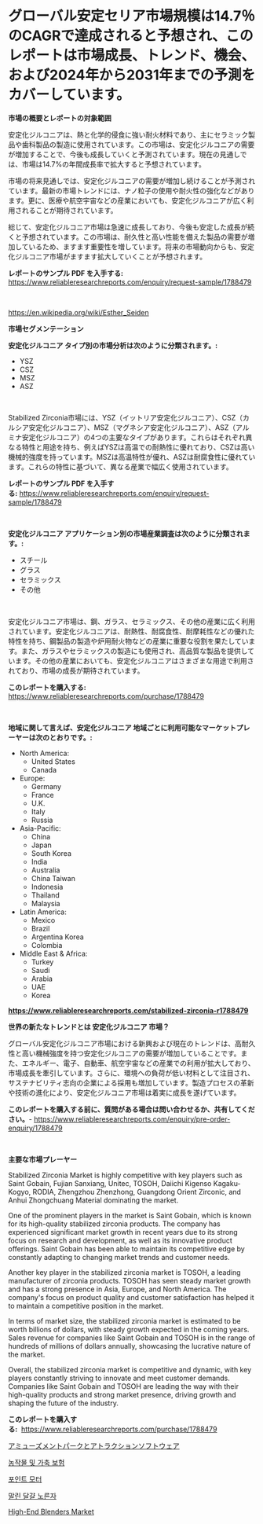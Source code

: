 <p><h1>グローバル安定セリア市場規模は14.7％のCAGRで達成されると予想され、このレポートは市場成長、トレンド、機会、および2024年から2031年までの予測をカバーしています。</h1></p><p><strong>市場の概要とレポートの対象範囲</strong></p>
<p><p>安定化ジルコニアは、熱と化学的侵食に強い耐火材料であり、主にセラミック製品や歯科製品の製造に使用されています。この市場は、安定化ジルコニアの需要が増加することで、今後も成長していくと予測されています。現在の見通しでは、市場は14.7%の年間成長率で拡大すると予想されています。</p><p>市場の将来見通しでは、安定化ジルコニアの需要が増加し続けることが予測されています。最新の市場トレンドには、ナノ粒子の使用や耐火性の強化などがあります。更に、医療や航空宇宙などの産業においても、安定化ジルコニアが広く利用されることが期待されています。</p><p>総じて、安定化ジルコニア市場は急速に成長しており、今後も安定した成長が続くと予想されています。この市場は、耐久性と高い性能を備えた製品の需要が増加しているため、ますます重要性を増しています。将来の市場動向からも、安定化ジルコニア市場がますます拡大していくことが予想されます。</p></p>
<p><strong>レポートのサンプル PDF を入手する:</strong> <a href="https://www.reliableresearchreports.com/enquiry/request-sample/1788479">https://www.reliableresearchreports.com/enquiry/request-sample/1788479</a></p>
<p>&nbsp;</p>
<p><a href="https://en.wikipedia.org/wiki/Esther_Seiden">https://en.wikipedia.org/wiki/Esther_Seiden</a></p>
<p><strong>市場セグメンテーション</strong></p>
<p><strong>安定化ジルコニア タイプ別の市場分析は次のように分類されます。:</strong></p>
<p><ul><li>YSZ</li><li>CSZ</li><li>MSZ</li><li>ASZ</li></ul></p>
<p>&nbsp;</p>
<p><p>Stabilized Zirconia市場には、YSZ（イットリア安定化ジルコニア）、CSZ（カルシア安定化ジルコニア）、MSZ（マグネシア安定化ジルコニア）、ASZ（アルミナ安定化ジルコニア）の4つの主要なタイプがあります。これらはそれぞれ異なる特性と用途を持ち、例えばYSZは高温での耐熱性に優れており、CSZは高い機械的強度を持っています。MSZは高温特性が優れ、ASZは耐腐食性に優れています。これらの特性に基づいて、異なる産業で幅広く使用されています。</p></p>
<p><strong>レポートのサンプル PDF を入手する:</strong>&nbsp;<a href="https://www.reliableresearchreports.com/enquiry/request-sample/1788479">https://www.reliableresearchreports.com/enquiry/request-sample/1788479</a></p>
<p>&nbsp;</p>
<p><strong> 安定化ジルコニア アプリケーション別の市場産業調査は次のように分類されます。:</strong></p>
<p><ul><li>スチール</li><li>グラス</li><li>セラミックス</li><li>その他</li></ul></p>
<p>&nbsp;</p>
<p><p>安定化ジルコニア市場は、鋼、ガラス、セラミックス、その他の産業に広く利用されています。安定化ジルコニアは、耐熱性、耐腐食性、耐摩耗性などの優れた特性を持ち、鋼製品の製造や炉用耐火物などの産業に重要な役割を果たしています。また、ガラスやセラミックスの製造にも使用され、高品質な製品を提供しています。その他の産業においても、安定化ジルコニアはさまざまな用途で利用されており、市場の成長が期待されています。</p></p>
<p><strong>このレポートを購入する:</strong>&nbsp; <a href="https://www.reliableresearchreports.com/purchase/1788479">https://www.reliableresearchreports.com/purchase/1788479</a></p>
<p>&nbsp;</p>
<p><strong>地域に関して言えば、安定化ジルコニア 地域ごとに利用可能なマーケットプレーヤーは次のとおりです。:</strong></p>
<p><ul>
    <li>
        North America:
        <ul>
            <li>United States</li>
            <li>Canada</li>
        </ul>
    </li>
    <li>
        Europe:
        <ul>
            <li>Germany</li>
            <li>France</li>
            <li>U.K.</li>
            <li>Italy</li>
            <li>Russia</li>
        </ul>
    </li>
    <li>
        Asia-Pacific:
        <ul>
            <li>China</li>
            <li>Japan</li>
            <li>South Korea</li>
            <li>India</li>
            <li>Australia</li>
            <li>China Taiwan</li>
            <li>Indonesia</li>
            <li>Thailand</li>
            <li>Malaysia</li>
        </ul>
    </li>
    <li>
        Latin America:
        <ul>
            <li>Mexico</li>
            <li>Brazil</li>
            <li>Argentina Korea</li>
            <li>Colombia</li>
        </ul>
    </li>
    <li>
        Middle East & Africa:
        <ul>
            <li>Turkey</li>
            <li>Saudi</li>
            <li>Arabia</li>
            <li>UAE</li>
            <li>Korea</li>
        </ul>
    </li>
    </ul></p>
<p><strong><a href="https://www.reliableresearchreports.com/stabilized-zirconia-r1788479">https://www.reliableresearchreports.com/stabilized-zirconia-r1788479</a></strong>&nbsp;</p>
<p><strong>世界の新たなトレンドとは 安定化ジルコニア 市場？</strong></p>
<p><p>グローバル安定化ジルコニア市場における新興および現在のトレンドは、高耐久性と高い機械強度を持つ安定化ジルコニアの需要が増加していることです。また、エネルギー、電子、自動車、航空宇宙などの産業での利用が拡大しており、市場成長を牽引しています。さらに、環境への負荷が低い材料として注目され、サステナビリティ志向の企業による採用も増加しています。製造プロセスの革新や技術の進化により、安定化ジルコニア市場は着実に成長を遂げています。</p></p>
<p><strong>このレポートを購入する前に、質問がある場合は問い合わせるか、共有してください。</strong>- <a href="https://www.reliableresearchreports.com/enquiry/pre-order-enquiry/1788479">https://www.reliableresearchreports.com/enquiry/pre-order-enquiry/1788479</a></p>
<p>&nbsp;</p>
<p><strong>主要な市場プレーヤー</strong></p>
<p><p>Stabilized Zirconia Market is highly competitive with key players such as Saint Gobain, Fujian Sanxiang, Unitec, TOSOH, Daiichi Kigenso Kagaku-Kogyo, RODIA, Zhengzhou Zhenzhong, Guangdong Orient Zirconic, and Anhui Zhongchuang Material dominating the market.</p><p>One of the prominent players in the market is Saint Gobain, which is known for its high-quality stabilized zirconia products. The company has experienced significant market growth in recent years due to its strong focus on research and development, as well as its innovative product offerings. Saint Gobain has been able to maintain its competitive edge by constantly adapting to changing market trends and customer needs.</p><p>Another key player in the stabilized zirconia market is TOSOH, a leading manufacturer of zirconia products. TOSOH has seen steady market growth and has a strong presence in Asia, Europe, and North America. The company's focus on product quality and customer satisfaction has helped it to maintain a competitive position in the market.</p><p>In terms of market size, the stabilized zirconia market is estimated to be worth billions of dollars, with steady growth expected in the coming years. Sales revenue for companies like Saint Gobain and TOSOH is in the range of hundreds of millions of dollars annually, showcasing the lucrative nature of the market.</p><p>Overall, the stabilized zirconia market is competitive and dynamic, with key players constantly striving to innovate and meet customer demands. Companies like Saint Gobain and TOSOH are leading the way with their high-quality products and strong market presence, driving growth and shaping the future of the industry.</p></p>
<p><strong>このレポートを購入する:</strong>&nbsp;&nbsp;<a href="https://www.reliableresearchreports.com/purchase/1788479">https://www.reliableresearchreports.com/purchase/1788479</a></p>
<p><p><a href="https://medium.com/@rudysimonis2023/%E3%82%A2%E3%83%9F%E3%83%A5%E3%83%BC%E3%82%BA%E3%83%A1%E3%83%B3%E3%83%88%E3%83%91%E3%83%BC%E3%82%AF%E3%81%A8%E3%82%A2%E3%83%88%E3%83%A9%E3%82%AF%E3%82%B7%E3%83%A7%E3%83%B3%E3%82%BD%E3%83%95%E3%83%88%E3%82%A6%E3%82%A7%E3%82%A2%E5%B8%82%E5%A0%B4-2024%E5%B9%B4%E3%81%8B%E3%82%892031%E5%B9%B4%E3%81%BE%E3%81%A7%E3%81%AE%E6%9C%9F%E9%96%93%E3%81%AB%E3%81%8A%E3%81%91%E3%82%8B%E7%94%A3%E6%A5%AD%E5%8B%95%E5%90%91%E3%81%A8%E4%BA%88%E6%B8%AC-87a9cbb1af58">アミューズメントパークとアトラクションソフトウェア</a></p><p><a href="https://github.com/ahmadrevanz10/Market-Research-Report-List-2/blob/main/307067833782.md">농작물 및 가축 보험</a></p><p><a href="https://github.com/jimahmed0511/Market-Research-Report-List-2/blob/main/639277733781.md">포인트 모터</a></p><p><a href="https://medium.com/@iarhbiqv81/%EA%B3%84%EB%9E%80-%EB%85%B8%EB%A5%B8%EC%9E%90-%EA%B1%B4%EC%A1%B0-%EC%8B%9C%EC%9E%A5-%EA%B7%9C%EB%AA%A8-%EC%84%B1%EC%9E%A5-%EB%8F%99%ED%96%A5-%ED%86%B5%EA%B3%84-%EB%B0%8F-%EC%98%88%EC%B8%A1-2024-2031-a58872b55549">말린 달걀 노른자</a></p><p><a href="https://medium.com/@penelope.lee568/high-end-blenders-industry-analysis-report-its-market-size-share-trends-by-application-region-ff7e1a78c0e5?postPublishedType=initial">High-End Blenders Market</a></p></p>